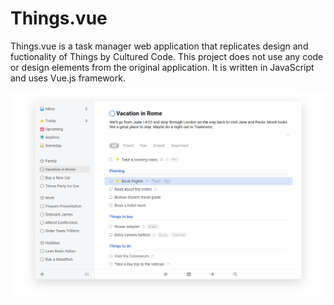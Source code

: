 # Things.vue

Things.vue is a task manager web application that replicates design and fuctionality of Things by Cultured Code. This project does not use any code or design elements from the original application. It is written in JavaScript and uses Vue.js framework.

<img src="/img/screenshot.png">
